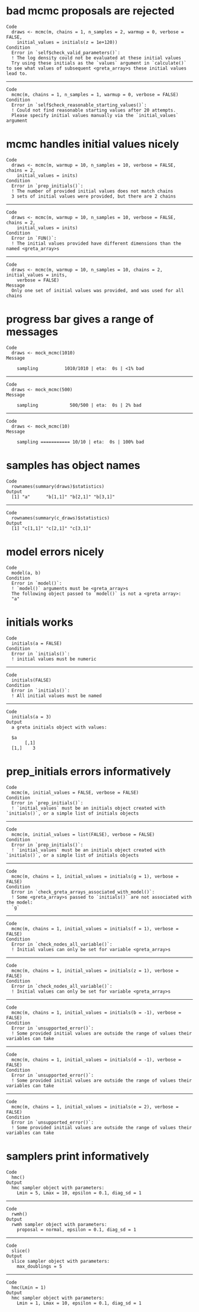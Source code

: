 # bad mcmc proposals are rejected

    Code
      draws <- mcmc(m, chains = 1, n_samples = 2, warmup = 0, verbose = FALSE,
        initial_values = initials(z = 1e+120))
    Condition
      Error in `self$check_valid_parameters()`:
      ! The log density could not be evaluated at these initial values
      Try using these initials as the `values` argument in `calculate()` to see what values of subsequent <greta_array>s these initial values lead to.

---

    Code
      mcmc(m, chains = 1, n_samples = 1, warmup = 0, verbose = FALSE)
    Condition
      Error in `self$check_reasonable_starting_values()`:
      ! Could not find reasonable starting values after 20 attempts.
      Please specify initial values manually via the `initial_values` argument

# mcmc handles initial values nicely

    Code
      draws <- mcmc(m, warmup = 10, n_samples = 10, verbose = FALSE, chains = 2,
        initial_values = inits)
    Condition
      Error in `prep_initials()`:
      ! The number of provided initial values does not match chains
      3 sets of initial values were provided, but there are 2 chains

---

    Code
      draws <- mcmc(m, warmup = 10, n_samples = 10, verbose = FALSE, chains = 2,
        initial_values = inits)
    Condition
      Error in `FUN()`:
      ! The initial values provided have different dimensions than the named <greta_array>s

---

    Code
      draws <- mcmc(m, warmup = 10, n_samples = 10, chains = 2, initial_values = inits,
        verbose = FALSE)
    Message
      Only one set of initial values was provided, and was used for all chains

# progress bar gives a range of messages

    Code
      draws <- mock_mcmc(1010)
    Message
      
        sampling          1010/1010 | eta:  0s | <1% bad

---

    Code
      draws <- mock_mcmc(500)
    Message
      
        sampling            500/500 | eta:  0s | 2% bad 

---

    Code
      draws <- mock_mcmc(10)
    Message
      
        sampling =========== 10/10 | eta:  0s | 100% bad
      

# samples has object names

    Code
      rownames(summary(draws)$statistics)
    Output
      [1] "a"      "b[1,1]" "b[2,1]" "b[3,1]"

---

    Code
      rownames(summary(c_draws)$statistics)
    Output
      [1] "c[1,1]" "c[2,1]" "c[3,1]"

# model errors nicely

    Code
      model(a, b)
    Condition
      Error in `model()`:
      ! `model()` arguments must be <greta_array>s
      The following object passed to `model()` is not a <greta array>:
      "a"

# initials works

    Code
      initials(a = FALSE)
    Condition
      Error in `initials()`:
      ! initial values must be numeric

---

    Code
      initials(FALSE)
    Condition
      Error in `initials()`:
      ! All initial values must be named

---

    Code
      initials(a = 3)
    Output
      a greta initials object with values:
      
      $a
           [,1]
      [1,]    3
      

# prep_initials errors informatively

    Code
      mcmc(m, initial_values = FALSE, verbose = FALSE)
    Condition
      Error in `prep_initials()`:
      ! `initial_values` must be an initials object created with `initials()`, or a simple list of initials objects

---

    Code
      mcmc(m, initial_values = list(FALSE), verbose = FALSE)
    Condition
      Error in `prep_initials()`:
      ! `initial_values` must be an initials object created with `initials()`, or a simple list of initials objects

---

    Code
      mcmc(m, chains = 1, initial_values = initials(g = 1), verbose = FALSE)
    Condition
      Error in `check_greta_arrays_associated_with_model()`:
      ! Some <greta_array>s passed to `initials()` are not associated with the model:
      `g`

---

    Code
      mcmc(m, chains = 1, initial_values = initials(f = 1), verbose = FALSE)
    Condition
      Error in `check_nodes_all_variable()`:
      ! Initial values can only be set for variable <greta_array>s

---

    Code
      mcmc(m, chains = 1, initial_values = initials(z = 1), verbose = FALSE)
    Condition
      Error in `check_nodes_all_variable()`:
      ! Initial values can only be set for variable <greta_array>s

---

    Code
      mcmc(m, chains = 1, initial_values = initials(b = -1), verbose = FALSE)
    Condition
      Error in `unsupported_error()`:
      ! Some provided initial values are outside the range of values their variables can take

---

    Code
      mcmc(m, chains = 1, initial_values = initials(d = -1), verbose = FALSE)
    Condition
      Error in `unsupported_error()`:
      ! Some provided initial values are outside the range of values their variables can take

---

    Code
      mcmc(m, chains = 1, initial_values = initials(e = 2), verbose = FALSE)
    Condition
      Error in `unsupported_error()`:
      ! Some provided initial values are outside the range of values their variables can take

# samplers print informatively

    Code
      hmc()
    Output
      hmc sampler object with parameters:
        Lmin = 5, Lmax = 10, epsilon = 0.1, diag_sd = 1

---

    Code
      rwmh()
    Output
      rwmh sampler object with parameters:
        proposal = normal, epsilon = 0.1, diag_sd = 1

---

    Code
      slice()
    Output
      slice sampler object with parameters:
        max_doublings = 5

---

    Code
      hmc(Lmin = 1)
    Output
      hmc sampler object with parameters:
        Lmin = 1, Lmax = 10, epsilon = 0.1, diag_sd = 1

